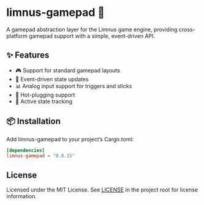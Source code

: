 # limnus-gamepad 🧱

A gamepad abstraction layer for the Limnus game engine, providing cross-platform gamepad support with a simple, event-driven API.

## ✨ Features

- 🎮 Support for standard gamepad layouts 
- 🔄 Event-driven state updates
- 📊 Analog input support for triggers and sticks
- 🔌 Hot-plugging support
- 🏃 Active state tracking

## 📦 Installation

Add limnus-gamepad to your project’s Cargo.toml:

```toml
[dependencies]
limnus-gamepad = "0.0.15"
```

## License

Licensed under the MIT License. See [LICENSE](LICENSE) in the project root for license information.

